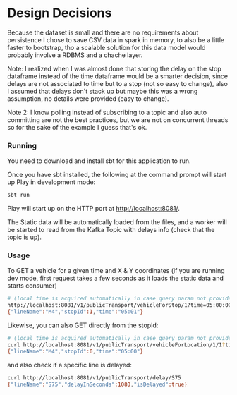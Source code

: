 # Design Decisions

Because the dataset is small and there are no requirements about persistence I chose to save CSV data in spark in memory, to also be a little faster to bootstrap, tho a scalable solution for this data model would probably involve a RDBMS and a chache layer.

Note: I realized when I was almost done that storing the delay on the stop dataframe instead of the time dataframe would be a smarter decision, since delays are not associated to time but to a stop (not so easy to change), also I assumed that delays don't stack up but maybe this was a wrong assumption, no details were provided (easy to change). 

Note 2: I know polling instead of subscribing to a topic and also auto committing are not the best practices, but we are not on concurrent threads so for the sake of the example I guess that's ok.

### Running

You need to download and install sbt for this application to run.

Once you have sbt installed, the following at the command prompt will start up Play in development mode:

```bash
sbt run
```

Play will start up on the HTTP port at <http://localhost:8081/>.

The Static data will be automatically loaded from the files, and a worker will be started to read from the Kafka Topic with delays info (check that the topic is up). 

### Usage

To GET a vehicle for a given time and X & Y coordinates (if you are running dev mode, first request takes a few seconds as it loads the static data and starts consumer)

```bash
# (local time is acquired automatically in case query param not provided)
http://localhost:8081/v1/publicTransport/vehicleForStop/1?time=05:00:00
{"lineName":"M4","stopId":1,"time":"05:01"}
```

Likewise, you can also GET directly from the stopId:

```bash
# (local time is acquired automatically in case query param not provided)
curl http://localhost:8081/v1/publicTransport/vehicleForLocation/1/1?time=05:00:00
{"lineName":"M4","stopId":0,"time":"05:00"}
```

and also check if a specific line is delayed:

```bash
curl http://localhost:8081/v1/publicTransport/delay/S75
{"lineName":"S75","delayInSeconds":1080,"isDelayed":true}
```